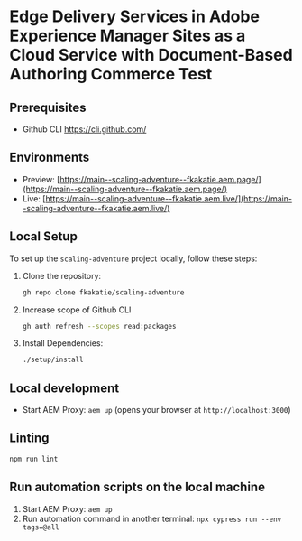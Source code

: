 # Edge Delivery Services in Adobe Experience Manager Sites as a Cloud Service with Document-Based Authoring Commerce Test

## Prerequisites

- Github CLI https://cli.github.com/

## Environments
- Preview: [https://main--scaling-adventure--fkakatie.aem.page/](https://main--scaling-adventure--fkakatie.aem.page/)
- Live: [https://main--scaling-adventure--fkakatie.aem.live/](https://main--scaling-adventure--fkakatie.aem.live/)

## Local Setup

To set up the `scaling-adventure` project locally, follow these steps:

1. Clone the repository:

    ```bash copy
    gh repo clone fkakatie/scaling-adventure
    ```

1. Increase scope of Github CLI

    ```bash copy
    gh auth refresh --scopes read:packages
    ```

1. Install Dependencies:

    ```bash copy
    ./setup/install
    ```

## Local development

- Start AEM Proxy: `aem up` (opens your browser at `http://localhost:3000`)

## Linting

```bash copy
npm run lint
```

## Run automation scripts on the local machine

1. Start AEM Proxy: `aem up`
1. Run automation command in another terminal: `npx cypress run --env tags=@all`